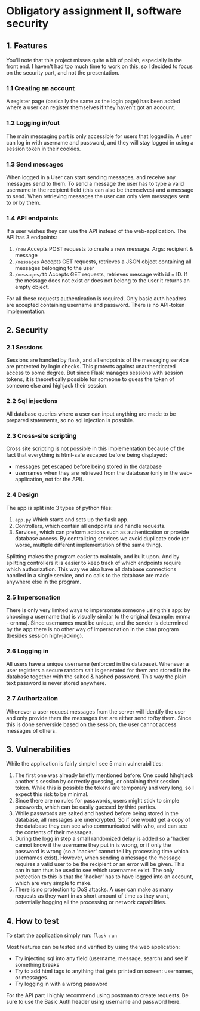 # Obligatory assignment II, software security
## 1. Features
You'll note that this project misses quite a bit of polish, especially in the front end. I haven't had too much time to
work on this, so I decided to focus on the security part, and not the presentation.

### 1.1 Creating an account
A register page (basically the same as the login page) has been added where a user can register themselves if they 
haven't got an account.

### 1.2 Logging in/out
The main messaging part is only accessible for users that logged in. A user can log in with username and password, and 
they will stay logged in using a session token in their cookies.

### 1.3 Send messages
When logged in a User can start sending messages, and receive any messages send to them. To send a message the user has 
to type a valid username in the recipient field (this can also be themselves) and a message to send. When retrieving 
messages the user can only view messages sent to or by them.

### 1.4 API endpoints
If a user wishes they can use the API instead of the web-application. The API has 3 endpoints:
1. ```/new``` Accepts POST requests to create a new message. Args: recipient & message
2. ```/messages``` Accepts GET requests, retrieves a JSON object containing all messages belonging to the user
3. ```/messages/ID``` Accepts GET requests, retrieves message with id = ID. If the message does not exist or does not 
belong to the user it returns an empty object.

For all these requests authentication is required. Only basic auth headers are accepted containing username and password.
There is no API-token implementation.

## 2. Security
### 2.1 Sessions
Sessions are handled by flask, and all endpoints of the messaging service are protected by login checks. This protects 
against unauthenticated access to some degree. But since Flask manages sessions with session tokens, it is theoretically
possible for someone to guess the token of someone else and highjack their session.

### 2.2 Sql injections
All database queries where a user can input anything are made to be prepared statements, so no sql injection is possible.

### 2.3 Cross-site scripting
Cross site scripting is not possible in this implementation because of the fact that everything is html-safe escaped 
before being displayed: 
- messages get escaped before being stored in the database
- usernames when they are retrieved from the database (only in the web-application, not for the API).

### 2.4 Design
The app is split into 3 types of python files:
1. ```app.py``` Which starts and sets up the flask app.
2. Controllers, which contain all endpoints and handle requests.
3. Services, which can preform actions such as authentication or provide database access. By centralizing services we 
avoid duplicate code (or worse, multiple different implementation of the same thing).

Splitting makes the program easier to maintain, and built upon. And by splitting controllers it is easier to keep track 
of which endpoints require which authorization. This way we also have all database connections handled in a single
service, and no calls to the database are made anywhere else in the program.

### 2.5 Impersonation
There is only very limited ways to impersonate someone using this app: by choosing a username that is visually similar to 
the original (example: emma - ernma). Since usernames must be unique, and the sender is determined by the app there is
no other way of impersonation in the chat program (besides session high-jacking).

### 2.6 Logging in
All users have a unique username (enforced in the database). 
Whenever a user registers a secure random salt is generated for them and stored in the database together with the salted 
& hashed password. This way the plain text password is never stored anywhere.

### 2.7 Authorization
Whenever a user request messages from the server will identify the user and only provide them the messages 
that are either send to/by them. Since this is done serverside based on the session, the user cannot access messages of 
others.

## 3. Vulnerabilities
While the application is fairly simple I see 5 main vulnerabilities:
1. The first one was already briefly mentioned before: One could hihghjack another's session by correctly guessing, or 
obtaining their session token. While this is possible the tokens are temporary and very long, so I expect this risk to 
be minimal.
2. Since there are no rules for passwords, users might stick to simple passwords, which can be easily guessed by third 
parties.
3. While passwords are salted and hashed before being stored in the database, all messages are unencrypted. So if one 
would get a copy of the database they can see who communicated with who, and can see the contents of their messages.
4. During the logg in step a small randomized delay is added so a 'hacker' cannot know if the username they put in is 
wrong, or if only the password is wrong (so a 'hacker' cannot tell by processing time which usernames exist). However,
when sending a message the message requires a valid user to be the recipient or an error will be given. This can in turn
thus be used to see which usernames exist. The only protection to this is that the 'hacker' has to have logged into an 
account, which are very simple to make.
5. There is no protection to DoS attacks. A user can make as many requests as they want in as short amount of time as
they want, potentially hogging all the processing or network capabilities.

## 4. How to test
To start the application simply run:
`flask run`

Most features can be tested and verified by using the web application:
- Try injecting sql into any field (username, message, search) and see if something breaks
- Try to add html tags to anything that gets printed on screen: usernames, or messages.
- Try logging in with a wrong password

For the API part I highly recommend using postman to create requests. Be sure to use the Basic Auth header using 
username and password here.